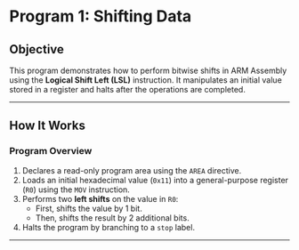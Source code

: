 # Program 1: Shifting Data

## Objective
This program demonstrates how to perform bitwise shifts in ARM Assembly using the **Logical Shift Left (LSL)** instruction. It manipulates an initial value stored in a register and halts after the operations are completed.

---

## How It Works

### Program Overview
1. Declares a read-only program area using the `AREA` directive.
2. Loads an initial hexadecimal value (`0x11`) into a general-purpose register (`R0`) using the `MOV` instruction.
3. Performs two **left shifts** on the value in `R0`:
   - First, shifts the value by 1 bit.
   - Then, shifts the result by 2 additional bits.
4. Halts the program by branching to a `stop` label.

---

